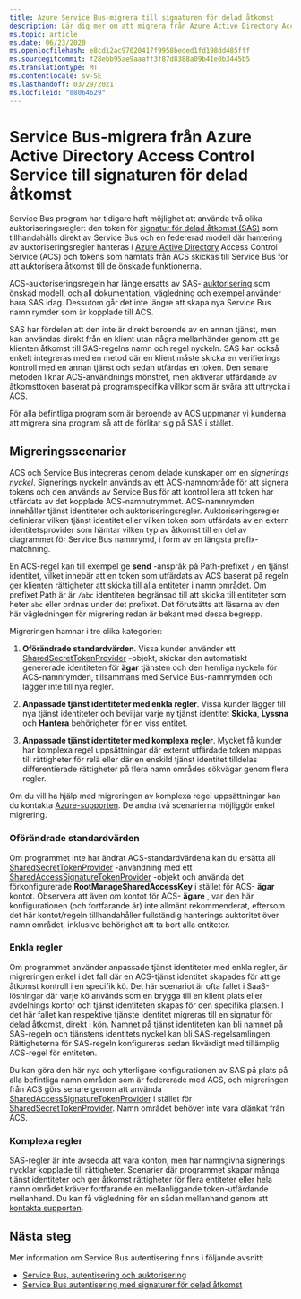 ```yaml
---
title: Azure Service Bus-migrera till signaturen för delad åtkomst
description: Lär dig mer om att migrera från Azure Active Directory Access Control Service till signaturen för delad åtkomst.
ms.topic: article
ms.date: 06/23/2020
ms.openlocfilehash: e8cd12ac97020417f9958beded1fd198dd485fff
ms.sourcegitcommit: f28ebb95ae9aaaff3f87d8388a09b41e0b3445b5
ms.translationtype: MT
ms.contentlocale: sv-SE
ms.lasthandoff: 03/29/2021
ms.locfileid: "88064629"
---
```

# <a name="service-bus---migrate-from-azure-active-directory-access-control-service-to-shared-access-signature-authorization"></a>Service Bus-migrera från Azure Active Directory Access Control Service till signaturen för delad åtkomst

Service Bus program har tidigare haft möjlighet att använda två olika auktoriseringsregler: den token för [signatur för delad åtkomst (SAS)](service-bus-sas.md) som tillhandahålls direkt av Service Bus och en federerad modell där hantering av auktoriseringsregler hanteras i [Azure Active Directory](../active-directory/index.yml) Access Control Service (ACS) och tokens som hämtats från ACS skickas till Service Bus för att auktorisera åtkomst till de önskade funktionerna.

ACS-auktoriseringsregeln har länge ersatts av SAS- [auktorisering](service-bus-authentication-and-authorization.md) som önskad modell, och all dokumentation, vägledning och exempel använder bara SAS idag. Dessutom går det inte längre att skapa nya Service Bus namn rymder som är kopplade till ACS.

SAS har fördelen att den inte är direkt beroende av en annan tjänst, men kan användas direkt från en klient utan några mellanhänder genom att ge klienten åtkomst till SAS-regelns namn och regel nyckeln. SAS kan också enkelt integreras med en metod där en klient måste skicka en verifierings kontroll med en annan tjänst och sedan utfärdas en token. Den senare metoden liknar ACS-användnings mönstret, men aktiverar utfärdande av åtkomsttoken baserat på programspecifika villkor som är svåra att uttrycka i ACS.

För alla befintliga program som är beroende av ACS uppmanar vi kunderna att migrera sina program så att de förlitar sig på SAS i stället.

## <a name="migration-scenarios"></a>Migreringsscenarier

ACS och Service Bus integreras genom delade kunskaper om en *signerings nyckel*. Signerings nyckeln används av ett ACS-namnområde för att signera tokens och den används av Service Bus för att kontrol lera att token har utfärdats av det kopplade ACS-namnutrymmet. ACS-namnrymden innehåller tjänst identiteter och auktoriseringsregler. Auktoriseringsregler definierar vilken tjänst identitet eller vilken token som utfärdats av en extern identitetsprovider som hämtar vilken typ av åtkomst till en del av diagrammet för Service Bus namnrymd, i form av en längsta prefix-matchning.

En ACS-regel kan till exempel ge **send** -anspråk på Path-prefixet `/` en tjänst identitet, vilket innebär att en token som utfärdats av ACS baserat på regeln ger klienten rättigheter att skicka till alla entiteter i namn området. Om prefixet Path är är `/abc` identiteten begränsad till att skicka till entiteter som heter `abc` eller ordnas under det prefixet. Det förutsätts att läsarna av den här vägledningen för migrering redan är bekant med dessa begrepp.

Migreringen hamnar i tre olika kategorier:

1.  **Oförändrade standardvärden**. Vissa kunder använder ett [SharedSecretTokenProvider](/dotnet/api/microsoft.servicebus.sharedsecrettokenprovider) -objekt, skickar den automatiskt genererade identiteten för **ägar** tjänsten och den hemliga nyckeln för ACS-namnrymden, tillsammans med Service Bus-namnrymden och lägger inte till nya regler.

2.  **Anpassade tjänst identiteter med enkla regler**. Vissa kunder lägger till nya tjänst identiteter och beviljar varje ny tjänst identitet **Skicka**, **Lyssna** och **Hantera** behörigheter för en viss entitet.

3.  **Anpassade tjänst identiteter med komplexa regler**. Mycket få kunder har komplexa regel uppsättningar där externt utfärdade token mappas till rättigheter för relä eller där en enskild tjänst identitet tilldelas differentierade rättigheter på flera namn områdes sökvägar genom flera regler.

Om du vill ha hjälp med migreringen av komplexa regel uppsättningar kan du kontakta [Azure-supporten](https://azure.microsoft.com/support/options/). De andra två scenarierna möjliggör enkel migrering.

### <a name="unchanged-defaults"></a>Oförändrade standardvärden

Om programmet inte har ändrat ACS-standardvärdena kan du ersätta all [SharedSecretTokenProvider](/dotnet/api/microsoft.servicebus.sharedsecrettokenprovider) -användning med ett [SharedAccessSignatureTokenProvider](/dotnet/api/microsoft.servicebus.sharedaccesssignaturetokenprovider) -objekt och använda det förkonfigurerade **RootManageSharedAccessKey** i stället för ACS- **ägar** kontot. Observera att även om kontot för ACS- **ägare** , var den här konfigurationen (och fortfarande är) inte allmänt rekommenderat, eftersom det här kontot/regeln tillhandahåller fullständig hanterings auktoritet över namn området, inklusive behörighet att ta bort alla entiteter.

### <a name="simple-rules"></a>Enkla regler

Om programmet använder anpassade tjänst identiteter med enkla regler, är migreringen enkel i det fall där en ACS-tjänst identitet skapades för att ge åtkomst kontroll i en specifik kö. Det här scenariot är ofta fallet i SaaS-lösningar där varje kö används som en brygga till en klient plats eller avdelnings kontor och tjänst identiteten skapas för den specifika platsen. I det här fallet kan respektive tjänste identitet migreras till en signatur för delad åtkomst, direkt i kön. Namnet på tjänst identiteten kan bli namnet på SAS-regeln och tjänstens identitets nyckel kan bli SAS-regelsamlingen. Rättigheterna för SAS-regeln konfigureras sedan likvärdigt med tillämplig ACS-regel för entiteten.

Du kan göra den här nya och ytterligare konfigurationen av SAS på plats på alla befintliga namn områden som är federerade med ACS, och migreringen från ACS görs senare genom att använda [SharedAccessSignatureTokenProvider](/dotnet/api/microsoft.servicebus.sharedaccesssignaturetokenprovider) i stället för [SharedSecretTokenProvider](/dotnet/api/microsoft.servicebus.sharedsecrettokenprovider). Namn området behöver inte vara olänkat från ACS.

### <a name="complex-rules"></a>Komplexa regler

SAS-regler är inte avsedda att vara konton, men har namngivna signerings nycklar kopplade till rättigheter. Scenarier där programmet skapar många tjänst identiteter och ger åtkomst rättigheter för flera entiteter eller hela namn området kräver fortfarande en mellanliggande token-utfärdande mellanhand. Du kan få vägledning för en sådan mellanhand genom att [kontakta supporten](https://azure.microsoft.com/support/options/).

## <a name="next-steps"></a>Nästa steg

Mer information om Service Bus autentisering finns i följande avsnitt:

* [Service Bus, autentisering och auktorisering](service-bus-authentication-and-authorization.md)
* [Service Bus autentisering med signaturer för delad åtkomst](service-bus-sas.md)